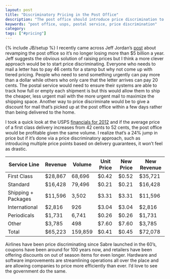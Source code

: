 ```yaml
---
layout: post
title: "Discriminatory Pricing in the Post Office"
description: "The post office should introduce price discrimination to make up for the $5B loss in 2012"
keywords: "post office, usps, postal service, price discrimination"
category:
tags: ["#pricing"]
---
```

{% include JB/setup %}
I recently came across Jeff Jordan’s <a href="http://jeff.a16z.com/2012/10/30/avoiding-financial-armageddon-at-the-post-office/" target="_blank">post</a> about revamping the post office so it’s no longer losing more than $5 billion a year. Jeff suggests the obvious solution of raising prices but I think a more clever approach would be to start price discriminating. Everyone who needs to mail a letter has to pay 46 cents for a stamp but why not come up with tiered pricing. People who need to send something urgently can pay more than a dollar while others who only care that the letter arrives can pay 20 cents. The postal service would need to ensure their systems are able to track how full or empty each shipment is but this would allow them to ship the cheaper, less urgent mail with the more urgent mail to maximize the shipping space. Another way to price discriminate would be to give a discount for mail that’s picked up at the post office within a few days rather than being delivered to the home.

I took a quick look at the USPS <a href="http://about.usps.com/who-we-are/financials/welcome.htm" target="_blank">financials for 2012</a> and if the average price of a first class delivery increases from 42 cents to 52 cents, the post office would be profitable given the same volume. I realize that’s a 24% jump in price but if it’s done via a price discriminatory approach, such as introducing multiple price points based on delivery guarantees, it won’t feel as drastic.

<table class="table">
    <thead>
        <tr>
            <th>Service Line</th>
            <th>Revenue</th>
            <th>Volume</th>
            <th>Unit Price</th>
            <th>New Price</th>
            <th>New Revenue</th>
        </tr>
    </thead>
    <tbody>
        <tr>
            <td>First Class</td>
            <td>$28,867</td>
            <td>68,696</td>
            <td>$0.42</td>
            <td class="highlight">$0.52</td>
            <td class="highlight">$35,721</td>
        </tr>
        <tr>
            <td>Standard</td>
            <td>$16,428</td>
            <td>79,496</td>
            <td>$0.21</td>
            <td>$0.21</td>
            <td>$16,428</td>
        </tr>
        <tr>
            <td>Shipping + Packages</td>
            <td>$11,596</td>
            <td>3,502</td>
            <td>$3.31</td>
            <td>$3.31</td>
            <td>$11,596</td>
        </tr>
        <tr>
            <td>International</td>
            <td>$2,816</td>
            <td>926</td>
            <td>$3.04</td>
            <td>$3.04</td>
            <td>$2,816</td>
        </tr>
        <tr>
            <td>Periodicals</td>
            <td>$1,731</td>
            <td>6,741</td>
            <td>$0.26</td>
            <td>$0.26</td>
            <td>$1,731</td>
        </tr>
        <tr>
            <td>Other</td>
            <td>$3,785</td>
            <td>498</td>
            <td>$7.60</td>
            <td>$7.60</td>
            <td>$3,785</td>
        </tr>
        <tr>
            <td>Total</td>
            <td>$65,223</td>
            <td>159,859</td>
            <td>$0.41</td>
            <td>$0.45</td>
            <td class="highlight">$72,078</td>
        </tr>
    </tbody>
</table>

Airlines have been price discriminating since Sabre launched in the 60’s, coupons have been around for 100 years now, and retailers have been offering discounts on out of season items for even longer. Hardware and software improvements are streamlining operations all over the place and are allowing companies to price more efficiently than ever. I’d love to see the government do the same.